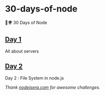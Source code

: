 # 30-days-of-node

🚀🌍 30 Days of Node

## [Day 1](https://github.com/cuongw/30-days-of-node/tree/master/day1)

All about servers

## [Day 2](https://github.com/cuongw/30-days-of-node/tree/master/day2)

Day 2 : File System in node.js

*Thank [nodejsera.com](https://www.nodejsera.com/30-days-of-node.html) for awesome challenges.*
